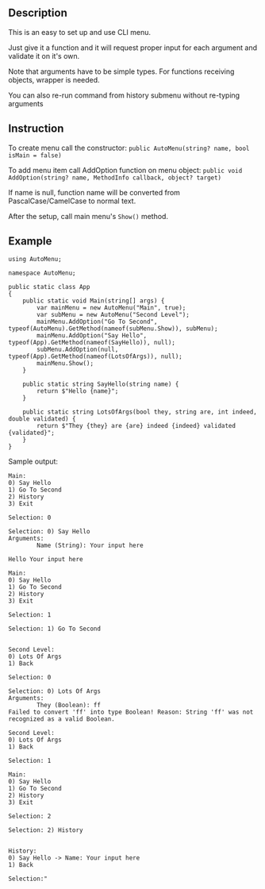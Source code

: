 Description
-
This is an easy to set up and use CLI menu.

Just give it a function and it will request proper input for each argument and validate it on it's own.

Note that arguments have to be simple types. For functions receiving objects, wrapper is needed.

You can also re-run command from history submenu without re-typing arguments

Instruction
-
To create menu call the constructor: `public AutoMenu(string? name, bool isMain = false)`

To add menu item call AddOption function on menu object: 
`public void AddOption(string? name, MethodInfo callback, object? target)`

If name is null, function name will be converted from PascalCase/CamelCase to normal text.

After the setup, call main menu's `Show()` method.

Example
-
```
using AutoMenu;

namespace AutoMenu;

public static class App
{
    public static void Main(string[] args) {
        var mainMenu = new AutoMenu("Main", true);
        var subMenu = new AutoMenu("Second Level");
        mainMenu.AddOption("Go To Second", typeof(AutoMenu).GetMethod(nameof(subMenu.Show)), subMenu);
        mainMenu.AddOption("Say Hello", typeof(App).GetMethod(nameof(SayHello)), null);    
        subMenu.AddOption(null, typeof(App).GetMethod(nameof(LotsOfArgs)), null);            
        mainMenu.Show();
    }

    public static string SayHello(string name) {
        return $"Hello {name}";
    }

    public static string LotsOfArgs(bool they, string are, int indeed, double validated) {
        return $"They {they} are {are} indeed {indeed} validated {validated}";
    }
}
```
Sample output:
```
Main:
0) Say Hello
1) Go To Second
2) History
3) Exit

Selection: 0
```
```
Selection: 0) Say Hello
Arguments:
        Name (String): Your input here

Hello Your input here

Main:
0) Say Hello
1) Go To Second
2) History
3) Exit

Selection: 1
```
```
Selection: 1) Go To Second


Second Level:
0) Lots Of Args
1) Back

Selection: 0
```
```
Selection: 0) Lots Of Args
Arguments:
        They (Boolean): ff
Failed to convert 'ff' into type Boolean! Reason: String 'ff' was not recognized as a valid Boolean.

Second Level:
0) Lots Of Args
1) Back

Selection: 1
```
```
Main:
0) Say Hello
1) Go To Second
2) History
3) Exit

Selection: 2
```
```
Selection: 2) History


History:
0) Say Hello -> Name: Your input here
1) Back

Selection:"
```




